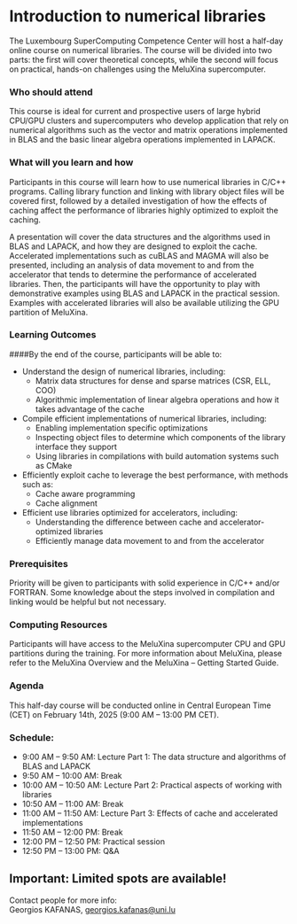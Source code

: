 # Introduction to numerical libraries

The Luxembourg SuperComputing Competence Center will host a half-day online course on numerical libraries. The course will be divided into two parts: the first will cover theoretical concepts, while the second will focus on practical, hands-on challenges using the MeluXina supercomputer.

### Who should attend
This course is ideal for current and prospective users of large hybrid CPU/GPU clusters and supercomputers who develop application that rely on numerical algorithms such as the vector and matrix operations implemented in BLAS and the basic linear algebra operations implemented in LAPACK.

### What will you learn and how
Participants in this course will learn how to use numerical libraries in C/C++ programs. Calling library function and linking with library object files will be covered first, followed by a detailed investigation of how the effects of caching affect the performance of libraries highly optimized to exploit the caching.

A presentation will cover the data structures and the algorithms used in BLAS and LAPACK, and how they are designed to exploit the cache. Accelerated implementations such as cuBLAS and MAGMA will also be presented, including an analysis of data movement to and from the accelerator that tends to determine the performance of accelerated libraries. Then, the participants will have the opportunity to play with demonstrative examples using BLAS and LAPACK in the practical session. Examples with accelerated libraries will also be available utilizing the GPU partition of MeluXina.

### Learning Outcomes
####By the end of the course, participants will be able to:
 - Understand the design of numerical libraries, including:
    - Matrix data structures for dense and sparse matrices (CSR, ELL, COO)
    - Algorithmic implementation of linear algebra operations and how it takes advantage of the cache
 - Compile efficient implementations of numerical libraries, including:
    - Enabling implementation specific optimizations
    - Inspecting object files to determine which components of the library interface they support
    - Using libraries in compilations with build automation systems such as CMake
 - Efficiently exploit cache to leverage the best performance, with methods such as:
    - Cache aware programming
    - Cache alignment
 - Efficient use libraries optimized for accelerators, including:
    - Understanding the difference between cache and accelerator-optimized libraries
    - Efficiently manage data movement to and from the accelerator

### Prerequisites

Priority will be given to participants with solid experience in C/C++ and/or FORTRAN. Some knowledge about the steps involved in compilation and linking would be helpful but not necessary.

### Computing Resources

Participants will have access to the MeluXina supercomputer CPU and GPU partitions during the training. For more information about MeluXina, please refer to the MeluXina Overview and the MeluXina – Getting Started Guide.

### Agenda

This half-day course will be conducted online in Central European Time (CET) on February 14th, 2025 (9:00 AM – 13:00 PM CET).

### Schedule: 
 - 9:00 AM – 9:50 AM: Lecture Part 1: The data structure and algorithms of BLAS and LAPACK
 - 9:50 AM – 10:00 AM: Break
 - 10:00 AM – 10:50 AM: Lecture Part 2: Practical aspects of working with libraries
 - 10:50 AM – 11:00 AM: Break
 - 11:00 AM – 11:50 AM: Lecture Part 3: Effects of cache and accelerated implementations
 - 11:50 AM – 12:00 PM: Break
 - 12:00 PM – 12:50 PM: Practical session
 - 12:50 PM – 13:00 PM: Q&A

## Important: Limited spots are available!

Contact people for more info: <br />
Georgios KAFANAS, georgios.kafanas@uni.lu 
